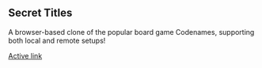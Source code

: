## Secret Titles

A browser-based clone of the popular board game Codenames, supporting both local and remote setups!

[Active link](https://secret-titles.firebaseapp.com/)
